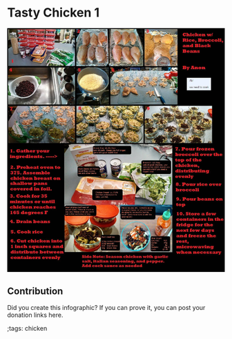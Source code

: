 # Tasty Chicken 1

![](fitpics/tasty-chicken-rice.webp)

## Contribution

Did you create this infographic? If you can prove it, you can post your donation links here. 

;tags: chicken

